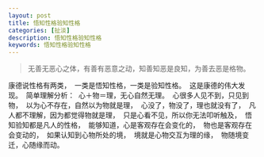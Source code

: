 ```yaml
---
layout: post
title: 悟知性格验知性格
categories: [扯淡]
description: 悟知性格验知性格
keywords: 悟知性格验知性格
---
```


> 无善无恶心之体，有善有恶意之动，知善知恶是良知，为善去恶是格物。


康德说性格有两类， 
一类是悟知性格，一类是验知性格。 
这是康德的伟大发现。 
简单理解分析： 
心＋物＝理，无心自然无理。 
心很多人见不到，只见到物， 
以为心不存在，自然以为物就是理， 
心没了，物没了，理也就没有了， 
凡人都不理解，因为都觉得物就是理， 
只是心看不见，所以你无法叩听触及， 
悟知验知都是凡人的性格， 
能够知道，心是客观存在会变化的， 
物也是客观存在会变动的， 
如果认知到心物所处的境， 
境就是心物交互为理的缘， 
物随境变迁，心随缘而动。





